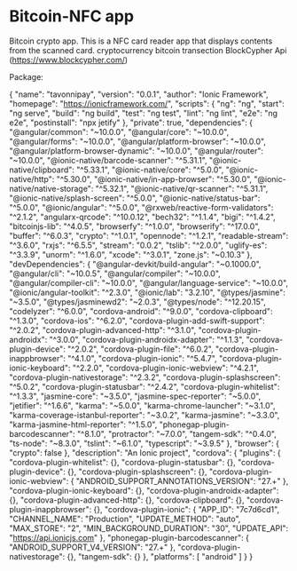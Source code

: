 # Bitcoin-NFC app
Bitcoin crypto app. 
This is a NFC card reader app that displays contents from the scanned card. 
cryptocurrency bitcoin transection
BlockCypher Api  (https://www.blockcypher.com/) 

Package:

{
  "name": "tavonnipay",
  "version": "0.0.1",
  "author": "Ionic Framework",
  "homepage": "https://ionicframework.com/",
  "scripts": {
    "ng": "ng",
    "start": "ng serve",
    "build": "ng build",
    "test": "ng test",
    "lint": "ng lint",
    "e2e": "ng e2e",
    "postinstall": "npx jetify"
  },
  "private": true,
  "dependencies": {
    "@angular/common": "~10.0.0",
    "@angular/core": "~10.0.0",
    "@angular/forms": "~10.0.0",
    "@angular/platform-browser": "~10.0.0",
    "@angular/platform-browser-dynamic": "~10.0.0",
    "@angular/router": "~10.0.0",
    "@ionic-native/barcode-scanner": "^5.31.1",
    "@ionic-native/clipboard": "^5.33.1",
    "@ionic-native/core": "^5.0.0",
    "@ionic-native/http": "^5.30.0",
    "@ionic-native/in-app-browser": "^5.30.0",
    "@ionic-native/native-storage": "^5.32.1",
    "@ionic-native/qr-scanner": "^5.31.1",
    "@ionic-native/splash-screen": "^5.0.0",
    "@ionic-native/status-bar": "^5.0.0",
    "@ionic/angular": "^5.0.0",
    "@rxweb/reactive-form-validators": "^2.1.2",
    "angularx-qrcode": "^10.0.12",
    "bech32": "^1.1.4",
    "bigi": "^1.4.2",
    "bitcoinjs-lib": "^4.0.5",
    "browserfy": "^1.0.0",
    "browserify": "^17.0.0",
    "buffer": "^6.0.3",
    "crypto": "^1.0.1",
    "opennode": "^1.2.1",
    "readable-stream": "^3.6.0",
    "rxjs": "^6.5.5",
    "stream": "0.0.2",
    "tslib": "^2.0.0",
    "uglify-es": "^3.3.9",
    "unorm": "^1.6.0",
    "xcode": "^3.0.1",
    "zone.js": "~0.10.3"
  },
  "devDependencies": {
    "@angular-devkit/build-angular": "~0.1000.0",
    "@angular/cli": "~10.0.5",
    "@angular/compiler": "~10.0.0",
    "@angular/compiler-cli": "~10.0.0",
    "@angular/language-service": "~10.0.0",
    "@ionic/angular-toolkit": "^2.3.0",
    "@ionic/lab": "3.2.10",
    "@types/jasmine": "~3.5.0",
    "@types/jasminewd2": "~2.0.3",
    "@types/node": "^12.20.15",
    "codelyzer": "^6.0.0",
    "cordova-android": "^9.0.0",
    "cordova-clipboard": "^1.3.0",
    "cordova-ios": "^6.2.0",
    "cordova-plugin-add-swift-support": "^2.0.2",
    "cordova-plugin-advanced-http": "^3.1.0",
    "cordova-plugin-androidx": "^3.0.0",
    "cordova-plugin-androidx-adapter": "^1.1.3",
    "cordova-plugin-device": "^2.0.2",
    "cordova-plugin-file": "^6.0.2",
    "cordova-plugin-inappbrowser": "^4.1.0",
    "cordova-plugin-ionic": "^5.4.7",
    "cordova-plugin-ionic-keyboard": "^2.2.0",
    "cordova-plugin-ionic-webview": "^4.2.1",
    "cordova-plugin-nativestorage": "^2.3.2",
    "cordova-plugin-splashscreen": "^5.0.2",
    "cordova-plugin-statusbar": "^2.4.2",
    "cordova-plugin-whitelist": "^1.3.3",
    "jasmine-core": "~3.5.0",
    "jasmine-spec-reporter": "~5.0.0",
    "jetifier": "^1.6.6",
    "karma": "~5.0.0",
    "karma-chrome-launcher": "~3.1.0",
    "karma-coverage-istanbul-reporter": "~3.0.2",
    "karma-jasmine": "~3.3.0",
    "karma-jasmine-html-reporter": "^1.5.0",
    "phonegap-plugin-barcodescanner": "^8.1.0",
    "protractor": "~7.0.0",
    "tangem-sdk": "^0.4.0",
    "ts-node": "~8.3.0",
    "tslint": "~6.1.0",
    "typescript": "~3.9.5"
  },
  "browser": {
    "crypto": false
  },
  "description": "An Ionic project",
  "cordova": {
    "plugins": {
      "cordova-plugin-whitelist": {},
      "cordova-plugin-statusbar": {},
      "cordova-plugin-device": {},
      "cordova-plugin-splashscreen": {},
      "cordova-plugin-ionic-webview": {
        "ANDROID_SUPPORT_ANNOTATIONS_VERSION": "27.+"
      },
      "cordova-plugin-ionic-keyboard": {},
      "cordova-plugin-androidx-adapter": {},
      "cordova-plugin-advanced-http": {},
      "cordova-clipboard": {},
      "cordova-plugin-inappbrowser": {},
      "cordova-plugin-ionic": {
        "APP_ID": "7c7d6cd1",
        "CHANNEL_NAME": "Production",
        "UPDATE_METHOD": "auto",
        "MAX_STORE": "2",
        "MIN_BACKGROUND_DURATION": "30",
        "UPDATE_API": "https://api.ionicjs.com"
      },
      "phonegap-plugin-barcodescanner": {
        "ANDROID_SUPPORT_V4_VERSION": "27.+"
      },
      "cordova-plugin-nativestorage": {},
      "tangem-sdk": {}
    },
    "platforms": [
      "android"
    ]
  }
}
